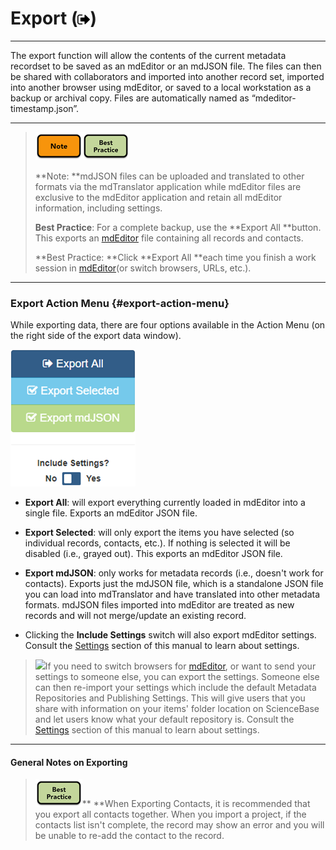 # Export \(![](/assets/symbol_sign-out_16.png)\)

---

The export function will allow the contents of the current metadata recordset to be saved as an mdEditor or an mdJSON file. The files can then be shared with collaborators and imported into another record set, imported into another browser using mdEditor, or saved to a local workstation as a backup or archival copy. Files are automatically named as “mdeditor-timestamp.json”.

---

> ![](/assets/note_small.png)![](/assets/best_practice_small.png)
>
> **Note: **mdJSON files can be uploaded and translated to other formats via the mdTranslator application while mdEditor files are exclusive to the mdEditor application and retain all mdEditor information, including settings.
>
> **Best Practice**: For a complete backup, use the **Export All **button. This exports an [mdEditor](https://adiwg.gitbooks.io/mdeditor/content/GLOSSARY.html#mdeditor) file containing all records and contacts.
>
> **Best Practice: **Click **Export All **each time you finish a work session in [mdEditor](https://adiwg.gitbooks.io/mdeditor/content/GLOSSARY.html#mdeditor)\(or switch browsers, URLs, etc.\).

---

### Export Action Menu {#export-action-menu}

While exporting data, there are four options available in the Action Menu \(on the right side of the export data window\).

![](/assets/export_data_action_menu.png)

* **Export All**: will export everything currently loaded in mdEditor into a single file. Exports an mdEditor JSON file.

* **Export Selected**: will only export the items you have selected \(so individual records, contacts, etc.\). If nothing is selected it will be disabled \(i.e., grayed out\). This exports an mdEditor JSON file.

* **Export mdJSON**: only works for metadata records \(i.e., doesn't work for contacts\). Exports just the mdJSON file, which is a standalone JSON file you can load into mdTranslator and have translated into other metadata formats. mdJSON files imported into mdEditor are treated as new records and will not merge/update an existing record.

* Clicking the **Include Settings** switch will also export mdEditor settings. Consult the [Settings](/settings.md) section of this manual to learn about settings.

> ![](https://adiwg.gitbooks.io/mdeditor/content/assets/note_small.png)If you need to switch browsers for [mdEditor](https://adiwg.gitbooks.io/mdeditor/content/GLOSSARY.html#mdeditor), or want to send your settings to someone else, you can export the settings. Someone else can then re-import your settings which include the default Metadata Repositories and Publishing Settings.  This will give users that you share with information on your items' folder location on ScienceBase and let users know what your default repository is. Consult the [Settings](/settings.md) section of this manual to learn about settings.

---

#### General Notes on Exporting

> ![](/assets/best_practice_small.png)** **When Exporting Contacts, it is recommended that you export all contacts together. When you import a project, if the contacts list isn't complete, the record may show an error and you will be unable to re-add the contact to the record.



